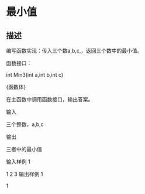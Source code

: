 # 最小值
## 描述

编写函数实现：传入三个数a,b,c,，返回三个数中的最小值。

函数接口：

int Min3(int a,int b,int c)

{函数体}

在主函数中调用函数接口，输出答案。


输入

三个整数，a,b,c


输出

三者中的最小值


输入样例 1 

1 2 3
输出样例 1

1
